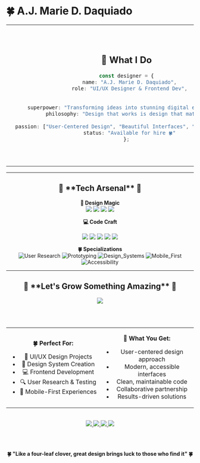 # 🍀 A.J. Marie D. Daquiado

<table align="center">
<tr>
<td align="center" width="50%">

## 🌟 **What I Do**

```typescript
const designer = {
  name: "A.J. Marie D. Daquiado",
  role: "UI/UX Designer & Frontend Dev",
 
  
  superpower: "Transforming ideas into stunning digital experiences",
  philosophy: "Design that works is design that matters",
  
  passion: ["User-Centered Design", "Beautiful Interfaces", "Seamless Code"],
  status: "Available for hire 🍀"
};
```

</td>
<td align="center" width="50%">

<img src="https://usagif.com/wp-content/uploads/gifs/clover-leaf-3.gif" width="300px" alt="Designer at work"/>

**🎯 Currently Open To**
<br/>
<img src="https://img.shields.io/badge/UI/UX_Designer-22C55E?style=for-the-badge&logo=figma&logoColor=white&labelColor=15803D"/>
<img src="https://img.shields.io/badge/Product_Designer-16A34A?style=for-the-badge&logo=sketch&logoColor=white&labelColor=166534"/>
<img src="https://img.shields.io/badge/Frontend_Dev-059669?style=for-the-badge&logo=react&logoColor=white&labelColor=047857"/>

</td>
</tr>
</table>

---

<div align="center">
  <h2>🌿 **Tech Arsenal** 🌿</h2>
</div>

<div align="center">
  
**🎨 Design Magic**
<br/>
<img src="https://img.shields.io/badge/Figma-22C55E?style=for-the-badge&logo=figma&logoColor=white&labelColor=15803D"/>
<img src="https://img.shields.io/badge/Adobe_AI-16A34A?style=for-the-badge&logo=adobeillustrator&logoColor=white&labelColor=166534"/>
<img src="https://img.shields.io/badge/Photoshop-059669?style=for-the-badge&logo=adobephotoshop&logoColor=white&labelColor=047857"/>
<img src="https://img.shields.io/badge/Adobe_XD-10B981?style=for-the-badge&logo=adobexd&logoColor=white&labelColor=065F46"/>

**💻 Code Craft**  
<br/>
<img src="https://img.shields.io/badge/HTML5-22C55E?style=for-the-badge&logo=html5&logoColor=white&labelColor=15803D"/>
<img src="https://img.shields.io/badge/CSS3-16A34A?style=for-the-badge&logo=css3&logoColor=white&labelColor=166534"/>
<img src="https://img.shields.io/badge/JavaScript-059669?style=for-the-badge&logo=javascript&logoColor=white&labelColor=047857"/>
<img src="https://img.shields.io/badge/React-10B981?style=for-the-badge&logo=react&logoColor=white&labelColor=065F46"/>
<img src="https://img.shields.io/badge/Tailwind-14B8A6?style=for-the-badge&logo=tailwindcss&logoColor=white&labelColor=0F766E"/>

**🍀 Specializations**
<br/>
![User Research](https://img.shields.io/badge/User_Research-22C55E?style=flat-square&logoColor=white&labelColor=15803D)
![Prototyping](https://img.shields.io/badge/Prototyping-16A34A?style=flat-square&logoColor=white&labelColor=166534)
![Design_Systems](https://img.shields.io/badge/Design_Systems-059669?style=flat-square&logoColor=white&labelColor=047857)
![Mobile_First](https://img.shields.io/badge/Mobile_First-10B981?style=flat-square&logoColor=white&labelColor=065F46)
![Accessibility](https://img.shields.io/badge/Accessibility-14B8A6?style=flat-square&logoColor=white&labelColor=0F766E)

</div>

---
<div align="center">
  <h2>🌱 **Let's Grow Something Amazing** 🌱</h2>
  
  <img src="https://readme-typing-svg.demolab.com/?lines=🍀+Ready+to+cultivate+your+vision!;🌿+Let's+design+the+future+together!;✨+Your+next+great+product+starts+here!&font=JetBrains+Mono&center=true&width=500&height=50&color=16A34A&vCenter=true&pause=2000&size=18" />
  
  <br/><br/>

<table align="center">
<tr>
<td width="50%" align="center">

**🍀 Perfect For:**
- 🎨 UI/UX Design Projects
- 🌱 Design System Creation  
- 💻 Frontend Development
- 🔍 User Research & Testing
- 📱 Mobile-First Experiences

</td>
<td width="50%" align="center">

**🌿 What You Get:**
- User-centered design approach
- Modern, accessible interfaces
- Clean, maintainable code
- Collaborative partnership
- Results-driven solutions

</td>
</tr>
</table>

<br/>
  
  <a href="mailto:ajmariedaquiado23@gmail.com">
    <img src="https://img.shields.io/badge/🌱_Let's_Talk-22C55E?style=for-the-badge&logo=gmail&logoColor=white&labelColor=15803D" />
  </a>
  <a href="https://www.linkedin.com/in/yourprofile" target="_blank">
    <img src="https://img.shields.io/badge/🍀_Connect-16A34A?style=for-the-badge&logo=linkedin&logoColor=white&labelColor=166534" />
  </a>
  <a href="https://yourportfolio.com" target="_blank">
    <img src="https://img.shields.io/badge/🌿_Portfolio-059669?style=for-the-badge&logo=safari&logoColor=white&labelColor=047857" />
  </a>
  <a href="https://dribbble.com/yourprofile" target="_blank">
    <img src="https://img.shields.io/badge/✨_Dribbble-10B981?style=for-the-badge&logo=dribbble&logoColor=white&labelColor=065F46" />
  </a>

  <br/><br/>
  
</div>

<div align="center">
  
**🍀 "Like a four-leaf clover, great design brings luck to those who find it" 🍀**

